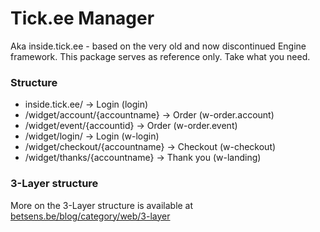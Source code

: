 # Tick.ee Manager
Aka inside.tick.ee - based on the very old and now discontinued Engine framework.
This package serves as reference only. Take what you need.


### Structure
* inside.tick.ee/ -> Login (login)
* /widget/account/{accountname} -> Order (w-order.account)
* /widget/event/{accountid} -> Order (w-order.event)
* /widget/login/ -> Login (w-login)
* /widget/checkout/{accountname} -> Checkout (w-checkout)
* /widget/thanks/{accountname} -> Thank you (w-landing)


### 3-Layer structure
More on the 3-Layer structure is available at [betsens.be/blog/category/web/3-layer](http://www.betsens.be/blog/category/web/3-layer/)